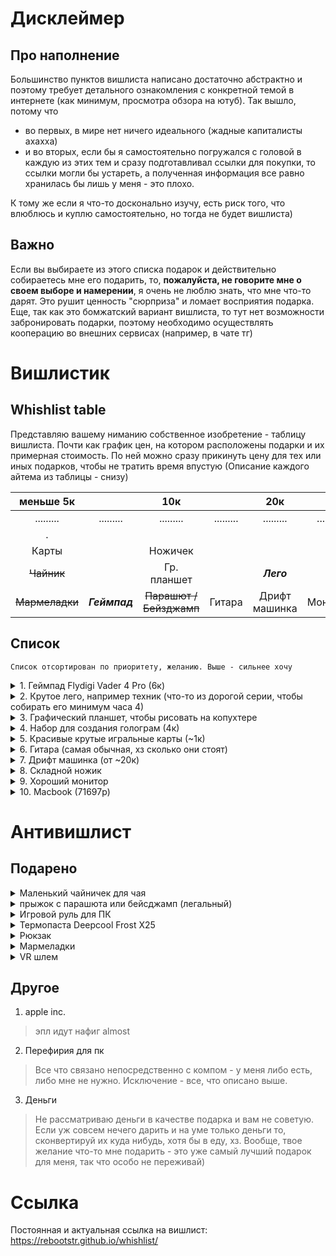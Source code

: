 # Дисклеймер
## Про наполнение
Большинство пунктов вишлиста написано достаточно абстрактно и поэтому требует детального ознакомления с конкретной темой в интернете (как минимум, просмотра обзора на ютуб). Так вышло, потому что
* во первых, в мире нет ничего идеального (жадные капиталисты ахахха)
* и во вторых, если бы я самостоятельно погружался с головой в каждую из этих тем и сразу подготавливал ссылки для покупки, то ссылки могли бы устареть, а полученная информация все равно хранилась бы лишь у меня - это плохо.

К тому же если я что-то досконально изучу, есть риск того, что влюблюсь и куплю самостоятельно, но тогда не будет вишлиста)

## Важно
Если вы выбираете из этого списка подарок и действительно собираетесь мне его подарить, то, **пожалуйста, не говорите мне о своем выборе и намерении**, я очень не люблю знать, что мне что-то дарят. Это рушит ценность "сюрприза" и ломает восприятия подарка.
Еще, так как это бомжатский вариант вишлиста, то тут нет возможности забронировать подарки, поэтому необходимо осуществлять кооперацию во внешних сервисах (например, в чате тг) 


# Вишлистик

## Whishlist table

Представляю вашему ниманию собственное изобретение - таблицу вишлиста. Почти как график цен, на котором расположены подарки и их примерная стоимость. По ней можно сразу прикинуть цену для тех или иных подарков, чтобы не тратить время впустую (Описание каждого айтема из таблицы - снизу)

|     меньше 5к    |           |         10к         |            |      20к      |               |    30к    |           |    40к    |           |    50к    |           |     60к    |         |     70к    |
|:---------:|:---------:|:-------------------:|:----------:|:-------------:|:-------------:|:---------:|:---------:|:---------:|:---------:|:---------:|:---------:|:----------:|:----------:|:----------:|
| ......... | ......... |      .........      |  ......... |   .........   |   .........   | ......... | ......... | ......... | ......... | ......... | ......... |  ......... |  ......... |  ......... |
|   .       |           |                 |            |               |               |           |           |           |           |           |           |            |            |            |
|     Карты      |           |       Ножичек      |            |               |               |           |           |           |           |           |           |            |            |            |
|  ~~Чайник~~ |           |     Гр. планшет     |      |      ***Лего***     |               |           |           |           |           | ~~Игровой руль~~ |           |            |            |            |
|   ~~Мармеладки~~   |  ***Геймпад***  | ~~Парашют / Бейзджамп~~ | Гитара | Дрифт машинка | Монитор |  |           |           |           |  ~~VR шлем~~ |           |           |            |     макбук       |

## Список
`Список отсортирован по приоритету, желанию. Выше - сильнее хочу`

<details>
	<summary>1. Геймпад Flydigi Vader 4 Pro (6к)</summary>
	
> Периодически играю на геймпаде в игрушки и хочу делать это с максимальным комфортом. Судя по обзорам, этот геймпад нереально крут и даже лучше оригинального xbox, поэтому однозначно хочу. [Купить можно на озоне](https://www.ozon.ru/product/flydigi-vader-4-pro-besprovodnoy-krossplatformennyy-geympad-pc-android-ios-nintendo-switch-1667001350/)	
</details>

<details>
	<summary>2. Крутое лего, например техник (что-то из дорогой серии, чтобы собирать его минимум часа 4)</summary>
	
> Очень редко собирал полноценные лего наборы и никогда - дорогие. В детстве игрался лишь с кусками из разобранных. Коллекционировать лего не хочу - некуда складировать. Хочется не обязательно что-то большое, главное сложное и интересное для сборки
</details>

<details>
	<summary>3. Графический планшет, чтобы рисовать на копухтере</summary>
	
> Не то чтобы я прям рисовач, но иногда хочется красоты натворить, а мышкой это делать не очень. Да и банально в фотошопе, наверное, было бы удобно работать ручкой
</details>

<details>
	<summary>4. Набор для создания голограм (4к)</summary>

[Купить набор](https://физикаотпобединского.рф/fizicheskie_konstruktory/hologram/)

[Купить доп. картриджи](https://xn--80acgdejgbepf9aiagbh6bl7a.xn--p1ai/fizicheskie_konstruktory/hologram_plates/)
	
> Если вы не знали, я - человек науки :D Хочу попробовать создать голограмки с помощью набора для создания голограм от побединского. Сам процесс создания похож на проявление фотографий из пленки, как старые добрые советские времена, что довольно интересно и сложно. А раз сложно, значит 100% что-то пойдет не так. А значит вместе с набором, нужны будут еще и запасные картриджи)

> Внимание! Картриджи нужно держать в холодильнике, поэтому если уж ты и решился мне это подарить, то храни подарочек правильно, спасибо)
</details>

<details>
	<summary>5. Красивые крутые игральные карты (~1к)</summary>
	
> Понятия не имею нафига они мне, но когда есть своя крутая игральная колода карт это круто
</details>

<details>
	<summary>6. Гитара (самая обычная, хз сколько они стоят)</summary>
	
> Я не умею играть на гитаре, и никогда не умел. Но очень хотел бы научиться как минимум зажимать парочку аккордов, чтобы играть простые душевные песенки по типу "сектор газа"
</details>

<details>
	<summary>7. Дрифт машинка (от ~20к)</summary>
	
> Вкатываться в полноценное хобби - лень, но на видосиках это выглядит круто, поэтому хочется что-то нормальное, но для начинающих, без заебов
</details>

<details>
	<summary>8. Складной ножик</summary>
	
> Ну какой уважаемый мужчина не хочет себе складной ножичек? Правильно, нет таких, все хотят. Вот и я хочу. Но есть ньюанс - я уже взрослый дядя, поэтому нужен качественный ножичек с СЕРТИФИКАТОМ, который РАЗРЕШЕН в РФ (разрешен = не относится к холодному оружию)
</details>

<details>
	<summary>9. Хороший монитор</summary>
	
> Уже несколько нет для работы использую сразу 2 монитора: один обычный, второй вертикальный. Такое расположение мониторов мне нравится, но вертикальный монитор очень старый, с низким разрешением и так далее (покупал его на авито). Рассматриваю 2 варианта подарочного монитора - либо 2к 27 дюймов, чтобы заменить вертикальностоящий, либо 4к 32 дюйма 144+ Гц чтобы заменить основной (но тогда нужно внимательнее смотреть на качество моника, потому что в основной моник я буду смотреть 24/7 всю жизнь)
</details>

<details>
	<summary>10.  Macbook (71697р)</summary>
	
> Иногда хочется отойти (отъехать) куда нибудь подальше от компа и розетки, но при этом иметь возможность работать (не только по работе, но еще и для себя). Для этого нужен ноут, но есть одно но. Ноутбуки на Windows обычно большие И невероятно быстро садятся, в отличии от чертовых макбуков(
> 
> Вывод: хочу самый базовый макбук на M процессоре, потому что они долго держат заряд (пример: Macbook Air M1, который с учетом баллов мегамаркета и промокодов 30.03.2024 можно было купить за 71697 рублей)
</details>

# Антивишлист
## Подарено


<details>
	<summary> Маленький чайничек для чая</summary>
	
	Даритель:  Э****
	>  Хотелось бы перестать заваривать одноразовые чаи и делать нормальные. А еще в идеале уметь делать прям крутые чаи, с фруктиками ягодками и так далее, чтобы как в рестиках, чтобы прям невероятный чай был 
</details>

<details>
	<summary> прыжок с парашюта или бейсджамп (легальный)</summary>
	
	Даритель:  К****
	>  Хз че тут добавить, хочу проверить себя на смелость и ощутить полет. В целом высоту люблю...
</details>

<details>
	<summary> Игровой руль для ПК</summary>
	
	Даритель: myself
	>  Иногда хочется зайти в гонку и погонять на руле. В качестве подарка с удовольствием приму шестереночный руль - это самый дешевый тип рулей из серии "адекватно") Если бы я покупал руль сам себе, то взял бы, естесственно, что-то гораздо круче (moza r5 bundle за 50к), потому что кода на кону собственные средства, хочется получить максимум. 
	> p.s. moza r5 это самый дешевый руль из серии "великолепно" - бесшумный, с кучей наворотов, на магнитах, последние технологии в индустрии игровых рулей, аж слюни текут аххаха
</details>

<details>
	<summary> Термопаста Deepcool Frost X25</summary>
	
	Даритель:  Д*\*\*
	>  Комментировать нечего, это пасхалка
</details>

<details>
	<summary> Рюкзак</summary>

	Даритель:  Р****\*
	>  Крутой и вместительный и удобный и красивый и качественный рюкзачок (надеюсь) на замену моему старому. Чтобы и в путешествия брать и за продуктами в магазик ходить
</details>

<details>
	<summary> Мармеладки</summary>

	Даритель:  Р****\*
	>  Есть такие прикольные магазинчики с оромным выбором мармеладок, шокололадок, и всякого такого разгого с самыми разныеми вкусами и наполнениями. Они специально сделаны для того, чтобы собирать очень вкусные и разнообразные подарки. Я бы хотел получить такой наборчик, в котором по возможности много разных штук. (напоминаю, у меня аллергия на орешки)
</details>

<details>
	<summary> VR шлем</summary>
	
	Даритель: сам себе
	> не удержался и купил хехехе
</details>

## Другое

1. apple inc.
> эпл идут нафиг almost

2. Перефирия для пк
> Все что связано непосредственно с компом - у меня либо есть, либо мне не нужно. Исключение - все, что описано выше.

3. Деньги
> Не рассматриваю деньги в качестве подарка и вам не советую. Если уж совсем нечего дарить и на уме только деньги то, сконвертируй их куда нибудь, хотя бы в еду, хз. Вообще, твое желание что-то мне подарить - это уже самый лучший подарок для меня, так что особо не переживай)

# Ссылка
Постоянная и актуальная ссылка на вишлист: https://rebootstr.github.io/whishlist/ 
